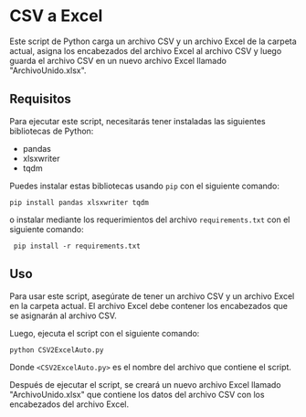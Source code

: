 # CSV a Excel

Este script de Python carga un archivo CSV y un archivo Excel de la carpeta actual, asigna los encabezados del archivo Excel al archivo CSV y luego guarda el archivo CSV en un nuevo archivo Excel llamado "ArchivoUnido.xlsx".

## Requisitos

Para ejecutar este script, necesitarás tener instaladas las siguientes bibliotecas de Python:

- pandas
- xlsxwriter
- tqdm

Puedes instalar estas bibliotecas usando `pip` con el siguiente comando:

<code>pip install pandas xlsxwriter tqdm</code>

o instalar mediante los requerimientos del archivo `requirements.txt` con el siguiente comando:

<code> pip install -r requirements.txt</code>


## Uso

Para usar este script, asegúrate de tener un archivo CSV y un archivo Excel en la carpeta actual. El archivo Excel debe contener los encabezados que se asignarán al archivo CSV.

Luego, ejecuta el script con el siguiente comando:

<code>python CSV2ExcelAuto.py</code>


Donde `<CSV2ExcelAuto.py>` es el nombre del archivo que contiene el script.

Después de ejecutar el script, se creará un nuevo archivo Excel llamado "ArchivoUnido.xlsx" que contiene los datos del archivo CSV con los encabezados del archivo Excel.
